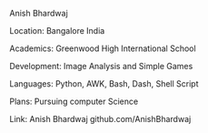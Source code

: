 Anish Bhardwaj

Location:
Bangalore India

Academics:
Greenwood High International School

Development:
Image Analysis and Simple Games

Languages:
Python, AWK, Bash, Dash, Shell Script

Plans:
Pursuing computer Science

Link:
Anish Bhardwaj github.com/AnishBhardwaj
